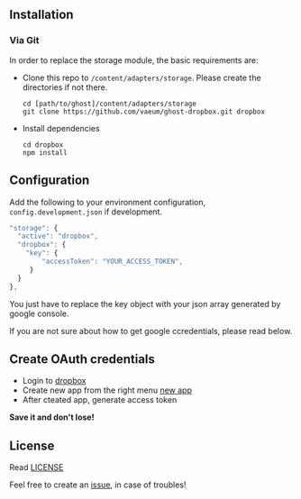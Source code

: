 ## Installation

### Via Git

In order to replace the storage module, the basic requirements are:

- Clone this repo to `/content/adapters/storage`. Please create the directories if not there.

  ```
  cd [path/to/ghost]/content/adapters/storage
  git clone https://github.com/vaeum/ghost-dropbox.git dropbox
  ```

- Install dependencies

  ```
  cd dropbox
  npm install
  ```

## Configuration

Add the following to your environment configuration, `config.development.json` if development.

```js
"storage": {
  "active": "dropbox",
  "dropbox": {
    "key": {
        "accessToken": "YOUR_ACCESS_TOKEN",
     }
  }
},

```

You just have to replace the key object with your json array generated by google console.

If you are not sure about how to get google ccredentials, please read below.

## Create OAuth credentials

- Login to [dropbox](https://www.dropbox.com/login)
- Create new app from the right menu
  [new app](https://www.dropbox.com/developers/apps)
- After cteated app, generate access token

**Save it and don't lose!**

## License

Read [LICENSE](LICENSE)

Feel free to create an [issue](https://github.com/vaeum/ghost-dropbox/issues), in case of troubles!
